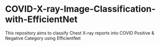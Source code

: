 # COVID-X-ray-Image-Classification-with-EfficientNet
This repository aims to classify Chest X-ray reports into COVID Positive &amp; Negative Category using EfficientNet 
